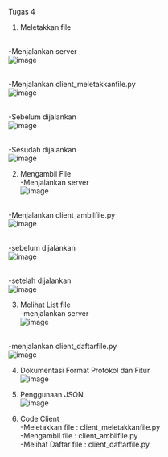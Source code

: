 Tugas 4

1.  Meletakkan file 

<br> -Menjalankan server
<br> ![image](https://user-images.githubusercontent.com/37465687/77454144-b904c200-6e2a-11ea-91fe-c801ae3d1d53.png)

<br> -Menjalankan client_meletakkanfile.py
<br> ![image](https://user-images.githubusercontent.com/37465687/77454316-f0736e80-6e2a-11ea-98a7-2b71df95ed81.png)

<br> -Sebelum dijalankan
<br> ![image](https://user-images.githubusercontent.com/37465687/77454256-ddf93500-6e2a-11ea-8fd8-876ad28b87e2.png)

<br> -Sesudah dijalankan
<br> ![image](https://user-images.githubusercontent.com/37465687/77454363-fff2b780-6e2a-11ea-8a38-fce5a5348371.png)

2. Mengambil File
<br> -Menjalankan server
<br> ![image](https://user-images.githubusercontent.com/37465687/77454144-b904c200-6e2a-11ea-91fe-c801ae3d1d53.png)

<br> -Menjalankan client_ambilfile.py
<br> ![image](https://user-images.githubusercontent.com/37465687/77454604-552ec900-6e2b-11ea-944f-f29603fce375.png)


<br> -sebelum dijalankan
<br>![image](https://user-images.githubusercontent.com/37465687/77455317-41d02d80-6e2c-11ea-97c1-b211d1788a96.png)

<br> -setelah dijalankan
<br>![image](https://user-images.githubusercontent.com/37465687/77454637-62e44e80-6e2b-11ea-9e7e-62525d1171b8.png)


3. Melihat List file
<br> -menjalankan server
<br> ![image](https://user-images.githubusercontent.com/37465687/77454144-b904c200-6e2a-11ea-91fe-c801ae3d1d53.png)

<br> -menjalankan client_daftarfile.py
<br> ![image](https://user-images.githubusercontent.com/37465687/77454731-84453a80-6e2b-11ea-87dd-401a3ce6bb6e.png)

4. Dokumentasi Format Protokol dan Fitur
<br> ![image](https://user-images.githubusercontent.com/37465687/77456169-72649700-6e2d-11ea-9aa5-b7699978be3f.png)


5. Penggunaan JSON
<br> ![image](https://user-images.githubusercontent.com/37465687/77455994-2fa2bf00-6e2d-11ea-926f-62869bfc7930.png)

6.  Code Client
<br> -Meletakkan file : client_meletakkanfile.py
<br> -Mengambil file : client_ambilfile.py
<br> -Melihat Daftar file : client_daftarfile.py
